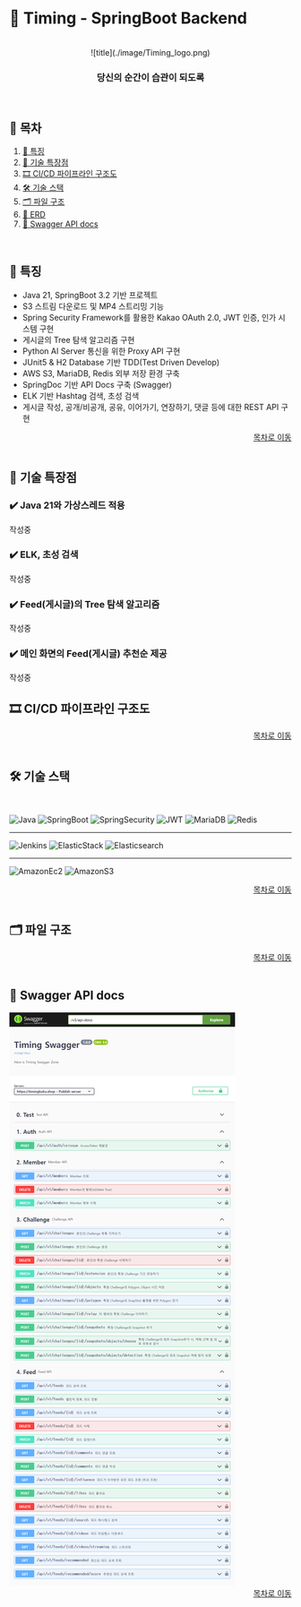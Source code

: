 

# 🧿 Timing - SpringBoot Backend

<br/>

<div align="center">
  ![title](./image/Timing_logo.png)   
  <h3>당신의 순간이 습관이 되도록</h3>
</div>


<a name="tableContents"></a>

<br/>

## 🔎 목차

1. <a href="#functions">🚀 특징</a>
1. <a href="#advantages">🌟 기술 특장점</a>
1. <a href="#pipeline">🎞️ CI/CD 파이프라인 구조도</a>
1. <a href="#skills">🛠️ 기술 스택</a>
1. <a href="#directories">🗂️ 파일 구조</a>
1. <a href="#erd">💾 ERD</a>
1. <a href="#swagger">💾 Swagger API docs</a>

<br/>

## 🚀 특징
<a name="functions"></a>
- Java 21, SpringBoot 3.2 기반 프로젝트
- S3 스트림 다운로드 및 MP4 스트리밍 기능
- Spring Security Framework를 활용한 Kakao OAuth 2.0, JWT 인증, 인가 시스템 구현
- 게시글의 Tree 탐색 알고리즘 구현
- Python AI Server 통신을 위한 Proxy API 구현
- JUnit5 & H2 Database 기반 TDD(Test Driven Develop)
- AWS S3, MariaDB, Redis 외부 저장 환경 구축
- SpringDoc 기반 API Docs 구축 (Swagger)
- ELK 기반 Hashtag 검색, 초성 검색 
- 게시글 작성, 공개/비공개, 공유, 이어가기, 연장하기, 댓글 등에 대한 REST API 구현

<div align="right"><a href="#tableContents">목차로 이동</a></div>

<br/>

## 🌟 기술 특장점

<a name="advantages"></a>

### ✔️ Java 21와 가상스레드 적용
작성중

### ✔️ ELK, 초성 검색
작성중

### ✔️ Feed(게시글)의 Tree 탐색 알고리즘
작성중

### ✔️ 메인 화면의 Feed(게시글) 추천순 제공
작성중


## 🎞️ CI/CD 파이프라인 구조도

<a name="pipeline"></a>



<div align="right"><a href="#tableContents">목차로 이동</a></div>
<br/>


## 🛠️ 기술 스택

<a name="skills"></a><br/>

![Java](https://img.shields.io/badge/java-%23ED8B00.svg?style=for-the-badge&logo=openjdk&logoColor=white)
![SpringBoot](https://img.shields.io/badge/springboot-6DB33F?style=for-the-badge&logo=springboot&logoColor=white)
![SpringSecurity](https://img.shields.io/badge/springsecurity-6DB33F?style=for-the-badge&logo=springsecurity&logoColor=white)
![JWT](https://img.shields.io/badge/JWT-black?style=for-the-badge&logo=JSON%20web%20tokens)
![MariaDB](https://img.shields.io/badge/mrariaDB-%23003545.svg?style=for-the-badge&logo=mariadb&logoColor=white)
![Redis](https://img.shields.io/badge/redis-%23DD0031.svg?style=for-the-badge&logo=redis&logoColor=white)

---

![Jenkins](https://img.shields.io/badge/Jenkins-%23DD0031.svg?style=for-the-badge&logo=Jenkins&logoColor=white)
![ElasticStack](https://img.shields.io/badge/ElasticStack-%23005571.svg?style=for-the-badge&logo=ElasticStack&logoColor=white)
![Elasticsearch](https://img.shields.io/badge/Jenkins-%23005571.svg?style=for-the-badge&logo=Elasticsearch&logoColor=white)

---

![AmazonEc2](https://img.shields.io/badge/AmazonEc2-%23FF9900.svg?style=for-the-badge&logo=AmazonEc2&logoColor=white)
![AmazonS3](https://img.shields.io/badge/AmazonS3-%23569A31.svg?style=for-the-badge&logo=Amazons3&logoColor=white)


<div align="right"><a href="#tableContents">목차로 이동</a></div>
<br/>


## 🗂️ 파일 구조

<a name="directories"></a>

<div align="right"><a href="#tableContents">목차로 이동</a></div>
<br/>

## 💾 Swagger API docs

<a name="swagger"></a>

<img src="./image/Timing_swagger.png">

<div align="right"><a href="#tableContents">목차로 이동</a></div>
<br/>

